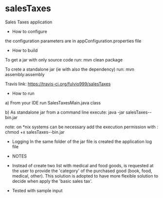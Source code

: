 # salesTaxes
Sales Taxes application

* How to configure

the configuration parameters are in appConfiguration.properties file 


* How to build

To get a jar with only source code run:
mvn clean package

To crete a standalone jar (ie with also the dependency) run:
mvn assembly:assembly

Travis link: https://travis-ci.org/fulvio999/salesTaxes

* How to run

a) From your IDE run SalesTaxesMain.java class

b) As standalone jar
from a command line execute:
java -jar salesTaxes-<version>-bin.jar

note: on *nix systems can be necessary add the execution permission with : 
chmod +x salesTaxes-<version>-bin.jar 


* Logging 
In the same folder of the jar file is created the application log file


* NOTES 
- Instead of create two list with medical and food goods, is requested at the user to provide the 'category' of the purchased good (book, food, medical, other).
This solution is adopted to have more flexible solution to decide when apply the 'basic sales tax'.

* Tested with sample input